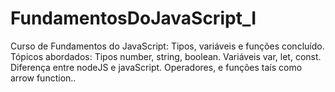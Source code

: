 # FundamentosDoJavaScript_I
Curso de Fundamentos do JavaScript: Tipos, variáveis e funções concluído. Tópicos abordados: Tipos number, string, boolean. Variáveis var, let, const. Diferença entre nodeJS e javaScript. Operadores, e funções taís como arrow function..

